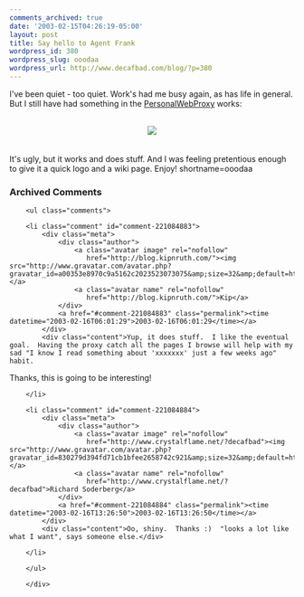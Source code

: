 ```yaml
---
comments_archived: true
date: '2003-02-15T04:26:19-05:00'
layout: post
title: Say hello to Agent Frank
wordpress_id: 380
wordpress_slug: ooodaa
wordpress_url: http://www.decafbad.com/blog/?p=380
---
```

I've been quiet - too quiet.  Work's had me busy again, as has life in general.  But I still have had something in the <a href="http://www.decafbad.com/twiki/bin/view/Main/PersonalWebProxy">PersonalWebProxy</a> works:
<br /><br />
<div align="center"><a href="http://www.decafbad.com/twiki/bin/view/Main/AgentFrank"><img src="http://www.decafbad.com/downloads/frankHeader.gif" border="0" /></a></div>
<br /><br />
It's ugly, but it works and does stuff.  And I was feeling pretentious enough to give it a quick logo and a wiki page.  Enjoy!
<!--more-->
shortname=ooodaa

<div id="comments" class="comments archived-comments">
            <h3>Archived Comments</h3>
            
        <ul class="comments">
            
        <li class="comment" id="comment-221084883">
            <div class="meta">
                <div class="author">
                    <a class="avatar image" rel="nofollow" 
                       href="http://blog.kipnruth.com/"><img src="http://www.gravatar.com/avatar.php?gravatar_id=a00353e8970c9a5162c2023523073075&amp;size=32&amp;default=http://mediacdn.disqus.com/1320279820/images/noavatar32.png"/></a>
                    <a class="avatar name" rel="nofollow" 
                       href="http://blog.kipnruth.com/">Kip</a>
                </div>
                <a href="#comment-221084883" class="permalink"><time datetime="2003-02-16T06:01:29">2003-02-16T06:01:29</time></a>
            </div>
            <div class="content">Yup, it does stuff.  I like the eventual goal.  Having the proxy catch all the pages I browse will help with my sad "I know I read something about 'xxxxxxx' just a few weeks ago" habit.

Thanks, this is going to be interesting!</div>
            
        </li>
    
        <li class="comment" id="comment-221084884">
            <div class="meta">
                <div class="author">
                    <a class="avatar image" rel="nofollow" 
                       href="http://www.crystalflame.net/?decafbad"><img src="http://www.gravatar.com/avatar.php?gravatar_id=830279d394fd71cb1bfee2658742c921&amp;size=32&amp;default=http://mediacdn.disqus.com/1320279820/images/noavatar32.png"/></a>
                    <a class="avatar name" rel="nofollow" 
                       href="http://www.crystalflame.net/?decafbad">Richard Soderberg</a>
                </div>
                <a href="#comment-221084884" class="permalink"><time datetime="2003-02-16T13:26:50">2003-02-16T13:26:50</time></a>
            </div>
            <div class="content">Oo, shiny.  Thanks :)  "looks a lot like what I want", says someone else.</div>
            
        </li>
    
        </ul>
    
        </div>
    